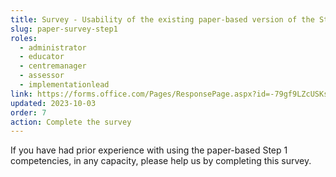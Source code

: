 ```yaml
---
title: Survey - Usability of the existing paper-based version of the Step 1 proficiencies
slug: paper-survey-step1
roles:
  - administrator
  - educator
  - centremanager
  - assessor
  - implementationlead
link: https://forms.office.com/Pages/ResponsePage.aspx?id=-79gf9LZcUSKsPyF5z_3qaAc2w2IDfJMqxRj47x0kgVUNE1BNDU2M1JPT0JEMklLSkszSTlFQzBEVCQlQCN0PWcu
updated: 2023-10-03
order: 7
action: Complete the survey
---
```

If you have had prior experience with using the paper-based Step 1 competencies, in any capacity, please help us by completing this survey.
